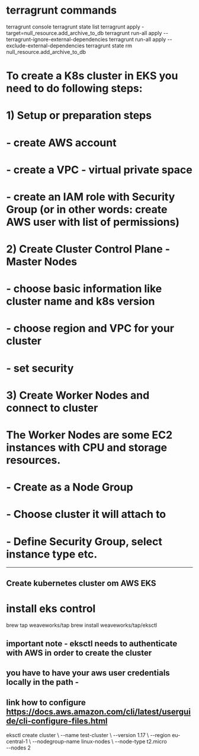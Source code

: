# terragrunt commands
terragrunt console
terragrunt state list
terragrunt apply -target=null_resource.add_archive_to_db
terragrunt run-all apply --terragrunt-ignore-external-dependencies
terragrunt run-all apply --exclude-external-dependencies
terragrunt state rm null_resource.add_archive_to_db

# To create a K8s cluster in EKS you need to do following steps:
# 1) Setup or preparation steps
#  - create AWS account
#  - create a VPC - virtual private space
#  - create an IAM role with Security Group (or in other words: create AWS user with list of permissions)
# 2) Create Cluster Control Plane - Master Nodes
#  - choose basic information like cluster name and k8s version
#  - choose region and VPC for your cluster
#  - set security
# 3) Create Worker Nodes and connect to cluster
# The Worker Nodes are some EC2 instances with CPU and storage resources.
#  - Create as a Node Group
#  - Choose cluster it will attach to
#  - Define Security Group, select instance type etc.
----------------------------------------------------------------------------------------------------------------

## Create kubernetes cluster om AWS EKS
 # install eks control
 brew tap weaveworks/tap
 brew install weaveworks/tap/eksctl
 ## important note - eksctl needs to authenticate with AWS in order to create the cluster
 ## you have to have your aws user credentials locally in the path -
 ## link how to configure https://docs.aws.amazon.com/cli/latest/userguide/cli-configure-files.html
 eksctl create cluster \ 
 --name test-cluster \ 
 --version 1.17 \ 
 --region eu-central-1 \ 
 --nodegroup-name linux-nodes \ 
 --node-type t2.micro \
 --nodes 2  
